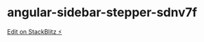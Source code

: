 # angular-sidebar-stepper-sdnv7f

[Edit on StackBlitz ⚡️](https://stackblitz.com/edit/angular-sidebar-stepper-sdnv7f)